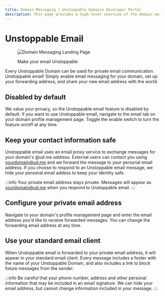 ```yaml
---
title: Domain Messaging | Unstoppable Domains Developer Portal
description: This page provides a high-level overview of the domain messaging feature.
---
```


# Unstoppable Email

<figure>

![Domain Messaging Landing Page](/images/domain-messaging-landing-page.png)

<figcaption>Make your email Unstoppable</figcaption>
</figure>

Every Unstoppable Domain can be used for private email communication. Unstoppable email! Simply enable email messaging
for your domain, set up your forwarding address, and share your new email address with the world.

## Disabled by default

We value your privacy, so the Unstoppable email feature is disabled by default. If you want to use Unstoppable email, navigate
to the email tab on your domain profile management page. Toggle the enable switch to turn the feature on/off at any time.

## Keep your contact information safe

Unstoppable email uses an email proxy service to exchange messages for your domain's @ud.me address. External users can contact you using
yourdomain@ud.me and we forward the message to your personal email address. If you choose to respond to an Unstoppable email message, 
we hide your personal email addess to keep your identity safe.

:::info
Your private email address stays private. Messages will appear as yourdomain@ud.me when you respond to Unstoppable email.
:::

## Configure your private email address

Navigate to your domain's profile management page and enter the email address you'd like to receive forwarded messages. You can
change the forwarding email address at any time.

## Use your standard email client

When Unstoppable email is forwarded to your private email address, it will appear in your standard email client. Every message includes
a footer with the name of your Unstoppable Domain, and also includes a link to block future messages from the sender.

:::info
Be careful that your phone number, address and other personal information that may be included in an email signature. We can hide
your email address, but cannot change information included in your message.
:::
